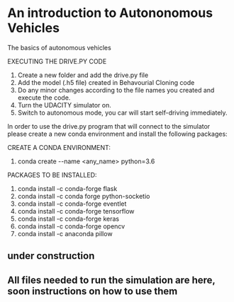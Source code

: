 # An introduction to Autononomous Vehicles

The basics of autonomous vehicles 

EXECUTING THE DRIVE.PY CODE
1) Create a new folder and add the drive.py file
2) Add the model (.h5 file) created in Behavourial Cloning code
3) Do any minor changes according to the file names you created and execute the code.
4) Turn the UDACITY simulator on.
5) Switch to autonomous mode, you car will start self-driving immediately.

In order to use the drive.py program that will connect to the simulator please create a new conda environment and install the following packages:

CREATE A CONDA ENVIRONMENT:
1) conda create --name <any_name> python=3.6

PACKAGES TO BE INSTALLED:
1) conda install -c conda-forge flask
2) conda install -c conda forge python-socketio
3) conda install -c conda-forge eventlet
4) conda install -c conda-forge tensorflow
5) conda install -c conda-forge keras
6) conda install -c conda-forge opencv
7) conda install -c anaconda pillow



## under construction
## All files needed to run the simulation are here, soon instructions on how to use them
